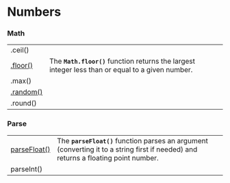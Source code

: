 # Numbers

### Math

|  |  |
| :--- | :--- |
| .ceil\(\) |  |
| [.floor\(\)](https://developer.mozilla.org/en-US/docs/Web/JavaScript/Reference/Global_Objects/Math/floor) | The **`Math.floor()`** function returns the largest integer less than or equal to a given number. |
| .max\(\) |  |
| [.random\(\)](https://gomakethings.com/generating-random-numbers-with-vanilla-js/) |  |
| .round\(\) |  |

### 

### Parse

|  |  |
| :--- | :--- |
| [parseFloat\(\)](https://developer.mozilla.org/en-US/docs/Web/JavaScript/Reference/Global_Objects/parseFloat) | The **`parseFloat()`** function parses an argument \(converting it to a string first if needed\) and returns a floating point number. |
| parseInt\(\) |  |

